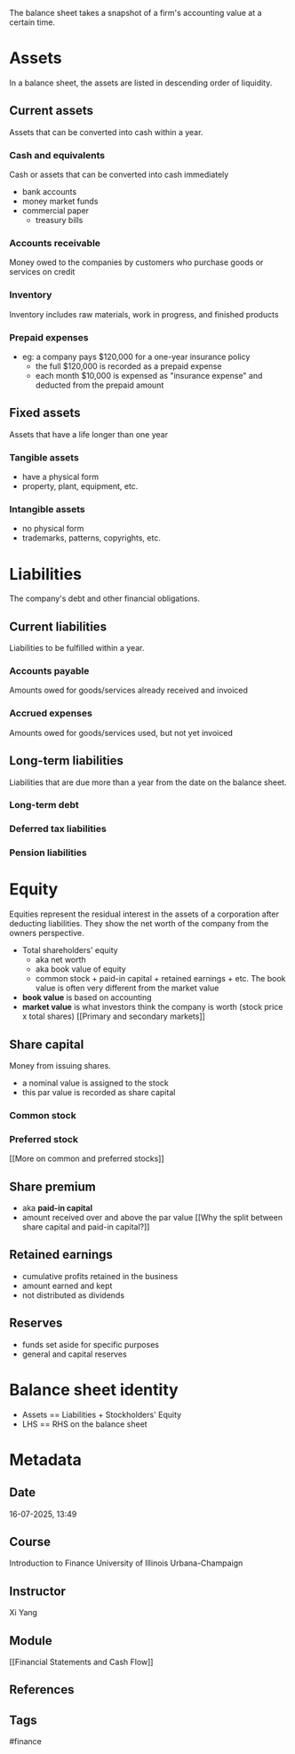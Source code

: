 The balance sheet takes a snapshot of a firm's accounting value at a certain time.
# Assets
In a balance sheet, the assets are listed in descending order of liquidity.
## Current assets
Assets that can be converted into cash within a year.
### Cash and equivalents
Cash or assets that can be converted into cash immediately
- bank accounts
- money market funds
- commercial paper
   - treasury bills
### Accounts receivable
Money owed to the companies by customers who purchase goods or services on credit
### Inventory
Inventory includes raw materials, work in progress, and finished products
### Prepaid expenses
- eg: a company pays $120,000 for a one-year insurance policy
	- the full $120,000 is recorded as a prepaid expense
	- each month $10,000 is expensed as "insurance expense" and deducted from the prepaid amount
## Fixed assets
Assets that have a life longer than one year
### Tangible assets
- have a physical form
- property, plant, equipment, etc.
### Intangible assets
- no physical form
- trademarks, patterns, copyrights, etc. 
# Liabilities
The company's debt and other financial obligations.
## Current liabilities
Liabilities to be fulfilled within a year.
### Accounts payable
Amounts owed for goods/services already received and invoiced
### Accrued expenses
Amounts owed for goods/services used, but not yet invoiced
## Long-term liabilities
Liabilities that are due more than a year from the date on the balance sheet.
### Long-term debt
### Deferred tax liabilities
### Pension liabilities
# Equity
Equities represent the residual interest in the assets of a corporation after deducting liabilities. They show the net worth of the company from the owners perspective.
- Total shareholders' equity
	- aka net worth
	- aka book value of equity
	- common stock + paid-in capital + retained earnings + etc.
The book value is often very different from the market value
- **book value** is based on accounting
- **market value** is what investors think the company is worth (stock price x total shares)
[[Primary and secondary markets]]
## Share capital
Money from issuing shares. 
- a nominal value is assigned to the stock
- this par value is recorded as share capital
### Common stock
### Preferred stock
[[More on common and preferred stocks]]
## Share premium
- aka **paid-in capital**
- amount received over and above the par value
[[Why the split between share capital and paid-in capital?]]
## Retained earnings
- cumulative profits retained in the business
- amount earned and kept
- not distributed as dividends
## Reserves
- funds set aside for specific purposes
- general and capital reserves
# Balance sheet identity
- Assets == Liabilities + Stockholders' Equity
- LHS == RHS on the balance sheet
# Metadata
## Date
16-07-2025, 13:49
## Course
Introduction to Finance
University of Illinois Urbana-Champaign
## Instructor
Xi Yang
## Module
[[Financial Statements and Cash Flow]]
## References
## Tags
#finance 
